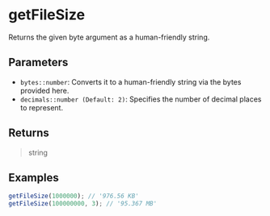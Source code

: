 # getFileSize <Badge type="tip" text="JavaScript" />

Returns the given byte argument as a human-friendly string.

## Parameters

- `bytes::number`: Converts it to a human-friendly string via the bytes provided here.
- `decimals::number (Default: 2)`: Specifies the number of decimal places to represent.

## Returns

> string

## Examples

```javascript
getFileSize(1000000); // '976.56 KB'
getFileSize(100000000, 3); // '95.367 MB'
```
